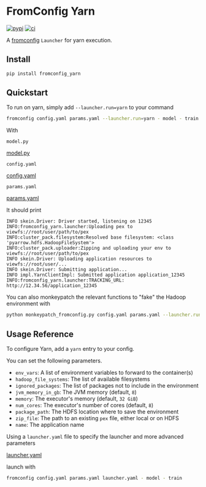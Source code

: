 # FromConfig Yarn <!-- {docsify-ignore} -->
[![pypi](https://img.shields.io/pypi/v/fromconfig-yarn.svg)](https://pypi.python.org/pypi/fromconfig-yarn)
[![ci](https://github.com/criteo/fromconfig-yarn/workflows/Continuous%20integration/badge.svg)](https://github.com/criteo/fromconfig-yarn/actions?query=workflow%3A%22Continuous+integration%22)

A [fromconfig](https://github.com/criteo/fromconfig) `Launcher` for yarn execution.

<a id="install"></a>
## Install

```bash
pip install fromconfig_yarn
```

<a id="quickstart"></a>
## Quickstart

To run on yarn, simply add `--launcher.run=yarn` to your command

```bash
fromconfig config.yaml params.yaml --launcher.run=yarn - model - train
```

With

`model.py`

[model.py](model.py ':include :type=code python')

`config.yaml`

[config.yaml](config.yaml ':include :type=code yaml')

`params.yaml`

[params.yaml](params.yaml ':include :type=code yaml')

It should print

```
INFO skein.Driver: Driver started, listening on 12345
INFO:fromconfig_yarn.launcher:Uploading pex to viewfs://root/user/path/to/pex
INFO:cluster_pack.filesystem:Resolved base filesystem: <class 'pyarrow.hdfs.HadoopFileSystem'>
INFO:cluster_pack.uploader:Zipping and uploading your env to viewfs://root/user/path/to/pex
INFO skein.Driver: Uploading application resources to viewfs://root/user/...
INFO skein.Driver: Submitting application...
INFO impl.YarnClientImpl: Submitted application application_12345
INFO:fromconfig_yarn.launcher:TRACKING_URL: http://12.34.56/application_12345
```

You can also monkeypatch the relevant functions to "fake" the Hadoop environment with

```bash
python monkeypatch_fromconfig.py config.yaml params.yaml --launcher.run=yarn - model - train
```

## Usage Reference

To configure Yarn, add a `yarn` entry to your config.

You can set the following parameters.

- `env_vars`: A list of environment variables to forward to the container(s)
- `hadoop_file_systems`: The list of available filesystems
- `ignored_packages`: The list of packages not to include in the environment
- `jvm_memory_in_gb`: The JVM memory (default, `8`)
- `memory`: The executor's memory (default, `32 GiB`)
- `num_cores`: The executor's number of cores (default, `8`)
- `package_path`: The HDFS location where to save the environment
- `zip_file`: The path to an existing `pex` file, either local or on HDFS
- `name`: The application name

Using a `launcher.yaml` file to specify the launcher and more advanced parameters

[launcher.yaml](launcher.yaml ':include :type=code yaml')

launch with

```bash
fromconfig config.yaml params.yaml launcher.yaml - model - train
```
